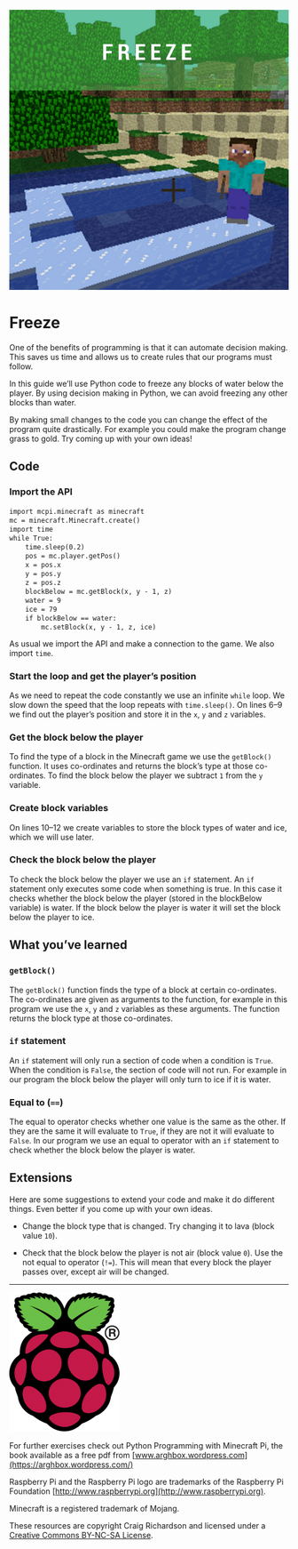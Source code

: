 ![title cover](/images/covers/5.png)
# Freeze

One of the benefits of programming is that it can automate decision making. This saves us time and allows us to create rules that our programs must follow.

In this guide we’ll use Python code to freeze any blocks of water below the player. By using decision making in Python, we can avoid freezing any other blocks than water.

By making small changes to the code you can change the effect of the program quite drastically. For example you could make the program change grass to gold. Try coming up with your own ideas!

## Code

### Import the API

```
import mcpi.minecraft as minecraft
mc = minecraft.Minecraft.create()
import time
while True:
    time.sleep(0.2)
    pos = mc.player.getPos()
    x = pos.x
    y = pos.y
    z = pos.z
    blockBelow = mc.getBlock(x, y - 1, z)
    water = 9
    ice = 79
    if blockBelow == water:
        mc.setBlock(x, y - 1, z, ice)
```

As usual we import the API and make a connection to the game. We also import `time`.

### Start the loop and get the player’s position

As we need to repeat the code constantly we use an infinite `while` loop. We slow down the speed that the loop repeats with `time.sleep()`. On lines 6–9 we find out the player’s position and store it in the `x`, `y` and `z` variables.

### Get the block below the player

To find the type of a block in the Minecraft game we use the `getBlock()` function. It uses co-ordinates and returns the block’s type at those co-ordinates. To find the block below the player we subtract `1` from the `y` variable.

### Create block variables

On lines 10–12 we create variables to store the block types of water and ice, which we will use later.

### Check the block below the player

To check the block below the player we use an `if` statement. An `if` statement only executes some code when something is true. In this case it checks whether the block below the player (stored in the blockBelow variable) is water. If the block below the player is water it will set the block below the player to ice.

## What you’ve learned

### `getBlock()`

The `getBlock()` function finds the type of a block at certain co-ordinates. The co-ordinates are given as arguments to the function, for example in this program we use the `x`, `y` and `z` variables as these arguments. The function returns the block type at those co-ordinates.

### `if` statement

An `if` statement will only run a section of code when a condition is `True`. When the condition is `False`, the section of code will not run. For example in our program the block below the player will only turn to ice if it is water.

### Equal to (`==`)

The equal to operator checks whether one value is the same as the other. If they are the same it will evaluate to `True`, if they are not it will evaluate to `False`. In our program we use an equal to operator with an `if` statement to check whether the block below the player is water.

## Extensions

Here are some suggestions to extend your code and make it do different things. Even better if you come up with your own ideas.

* Change the block type that is changed. Try changing it to lava (block value `10`).

* Check that the block below the player is not air (block value `0`). Use the not equal to operator (`!=`). This will mean that every block the player passes over, except air will be changed.

----

![Raspberry Pi and the Raspberry Pi logo are trademarks of the Raspberry Pi Foundation](../images/RPi-Logo-Reg-SCREEN-199x250.png)

For further exercises check out Python Programming with Minecraft Pi, the book available as a free pdf from [www.arghbox.wordpress.com](https://arghbox.wordpress.com/)

Raspberry Pi and the Raspberry Pi logo are trademarks of the Raspberry Pi Foundation [http://www.raspberrypi.org](http://www.raspberrypi.org).

Minecraft is a registered trademark of Mojang.

These resources are copyright Craig Richardson and licensed under a [Creative Commons BY-NC-SA License](https://creativecommons.org/licenses/by-nc-sa/4.0/).
